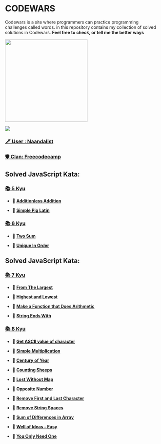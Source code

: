 # CODEWARS
 Codewars is a site where programmers can practice programming challenges called words. in this repository contains my collection of solved solutions in Codewars. **Feel free to check, or tell me the better ways**

<img height="270" src="https://miro.medium.com/max/1050/1*a9L7ZZhi8hIAJmWXmSaPXw.png">

[<img src="https://www.codewars.com/users/Naandalist/badges/large">](https://www.codewars.com/users/Naandalist)

### [:dagger: User : Naandalist ](https://www.codewars.com/users/Naandalist)

### [:shield: Clan: Freecodecamp ](https://www.codewars.com/users/Naandalist)



## Solved JavaScript Kata:


### [:books: 5 Kyu](https://github.com/Naandalist/CODEWARS/tree/master/JavaScript/5kyu)

- :green_book:
[**Additionless Addition**](https://github.com/Naandalist/CODEWARS/blob/master/JavaScript/5kyu/AdditionlessAddition.js)

- :green_book:
[**Simple Pig Latin**](https://github.com/Naandalist/CODEWARS/blob/master/JavaScript/5kyu/SimplePigLatin.js)


### [:books: 6 Kyu](https://github.com/Naandalist/CODEWARS/tree/master/JavaScript/6kyu)

- :green_book:
[**Two Sum**](https://github.com/Naandalist/CODEWARS/blob/master/JavaScript/6kyu/TwoSum.js)


- :green_book:
[**Unique In Order**](https://github.com/Naandalist/CODEWARS/blob/master/JavaScript/6kyu/UniqueInOrder.js)

## Solved JavaScript Kata:
### [:books: 7 Kyu](https://github.com/Naandalist/CODEWARS/tree/master/JavaScript/7kyu)

- :green_book:
[**From The Largest**](https://github.com/Naandalist/CODEWARS/blob/master/JavaScript/7kyu/FromTheLargest.js)

- :green_book:
[**Highest and Lowest**](https://github.com/Naandalist/CODEWARS/blob/master/JavaScript/7kyu/HighestandLowest.js)

- :green_book:
[**Make a Function that Does Arithmetic**](https://github.com/Naandalist/CODEWARS/blob/master/JavaScript/7kyu/MakeAFunctionThatDoesArithmetic.js)

- :green_book:
[**String Ends With**](https://github.com/Naandalist/CODEWARS/blob/master/JavaScript/7kyu/StringEndsWith.js)

### [:books: 8 Kyu](https://github.com/Naandalist/CODEWARS/tree/master/JavaScript/8kyu)

- :green_book:
[**Get ASCII value of character**](https://github.com/Naandalist/CODEWARS/blob/master/JavaScript/8kyu/getAsciiValueOfCharacter.js)

- :green_book:
[**Simple Multiplication**](https://github.com/Naandalist/CODEWARS/blob/master/JavaScript/8kyu/Simple%20multiplication.js)

- :green_book:
[**Century of Year**](https://github.com/Naandalist/CODEWARS/blob/master/JavaScript/8kyu/CenturyOfYear.js)

- :green_book:
[**Counting Sheeps**](https://github.com/Naandalist/CODEWARS/blob/master/JavaScript/8kyu/CountingSheep.js)

- :green_book:
[**Lost Without Map**](https://github.com/Naandalist/CODEWARS/blob/master/JavaScript/8kyu/LostWithoutMap.js)

- :green_book:
[**Opposite Number**](https://github.com/Naandalist/CODEWARS/blob/master/JavaScript/8kyu/OpositeNumber.js)

- :green_book:
[**Remove First and Last Character**](https://github.com/Naandalist/CODEWARS/blob/master/JavaScript/8kyu/RemoveFirstAndLastCharacter.js )

- :green_book:
[**Remove String Spaces**](https://github.com/Naandalist/CODEWARS/blob/master/JavaScript/8kyu/RemoveStringSpaces.js)

- :green_book:
[**Sum of Differences in Array**](https://github.com/Naandalist/CODEWARS/blob/master/JavaScript/8kyu/SumOfDifferencesInArray.js)


- :green_book:
[**Well of Ideas - Easy**](https://github.com/Naandalist/CODEWARS/blob/master/JavaScript/8kyu/WellOfIdeas.js)

- :green_book:
[**You Only Need One**](https://github.com/Naandalist/CODEWARS/blob/master/JavaScript/8kyu/YouOnlyNeedOne.js)







